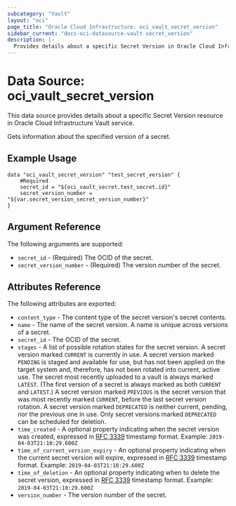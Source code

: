 ```yaml
---
subcategory: "Vault"
layout: "oci"
page_title: "Oracle Cloud Infrastructure: oci_vault_secret_version"
sidebar_current: "docs-oci-datasource-vault-secret_version"
description: |-
  Provides details about a specific Secret Version in Oracle Cloud Infrastructure Vault service
---
```


# Data Source: oci_vault_secret_version
This data source provides details about a specific Secret Version resource in Oracle Cloud Infrastructure Vault service.

Gets information about the specified version of a secret.


## Example Usage

```hcl
data "oci_vault_secret_version" "test_secret_version" {
	#Required
	secret_id = "${oci_vault_secret.test_secret.id}"
	secret_version_number = "${var.secret_version_secret_version_number}"
}
```

## Argument Reference

The following arguments are supported:

* `secret_id` - (Required) The OCID of the secret.
* `secret_version_number` - (Required) The version number of the secret.


## Attributes Reference

The following attributes are exported:

* `content_type` - The content type of the secret version's secret contents.
* `name` - The name of the secret version. A name is unique across versions of a secret. 
* `secret_id` - The OCID of the secret.
* `stages` - A list of possible rotation states for the secret version. A secret version marked `CURRENT` is currently in use. A secret version marked `PENDING` is staged and available for use, but has not been applied on the target system and, therefore, has not been rotated into current, active use. The secret most recently uploaded to a vault is always marked `LATEST`. (The first version of a secret is always marked as both `CURRENT` and `LATEST`.) A secret version marked `PREVIOUS` is the secret version that was most recently marked `CURRENT`, before the last secret version rotation. A secret version marked `DEPRECATED` is neither current, pending, nor the previous one in use. Only secret versions marked `DEPRECATED` can be scheduled for deletion. 
* `time_created` - A optional property indicating when the secret version was created, expressed in [RFC 3339](https://tools.ietf.org/html/rfc3339) timestamp format. Example: `2019-04-03T21:10:29.600Z` 
* `time_of_current_version_expiry` - An optional property indicating when the current secret version will expire, expressed in [RFC 3339](https://tools.ietf.org/html/rfc3339) timestamp format. Example: `2019-04-03T21:10:29.600Z` 
* `time_of_deletion` - An optional property indicating when to delete the secret version, expressed in [RFC 3339](https://tools.ietf.org/html/rfc3339) timestamp format. Example: `2019-04-03T21:10:29.600Z` 
* `version_number` - The version number of the secret.

